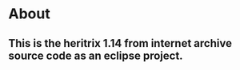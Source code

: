 About
=====

This is the heritrix 1.14 from internet archive source code as an eclipse project.
----------------------------------------------------------------------------------
